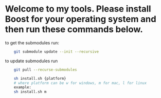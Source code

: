 # Welcome to my tools. Please install Boost for your operating system and then run these commands below.

to get the submodules run:

```bash
	git submodule update --init --recursive
```

to update submodules run

```bash
	git pull --recurse-submodules
```

```bash
    sh install.sh {platform}
    # where platform can be w for windows, m for mac, l for linux
    example:
    sh install.sh m
```
